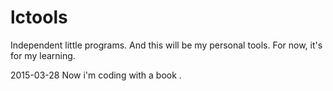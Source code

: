 # lctools
Independent little programs. And this will be my personal tools. For now, it's for my learning.

2015-03-28
  Now i'm coding with a book <Advanced Programming in the UNIX Environment>.
